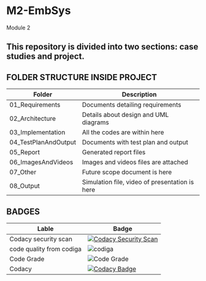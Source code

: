 # M2-EmbSys
Module 2

## This repository is divided into two sections: case studies and project.

## FOLDER STRUCTURE INSIDE PROJECT

| Folder | Description |
| ------ |------------ |
| 01_Requirements | Documents detailing requirements |
| 02_Architecture | Details about design and UML diagrams |
| 03_Implementation | All the codes are within here |
| 04_TestPlanAndOutput |Documents with test plan and output |
| 05_Report | Generated report files |
| 06_ImagesAndVideos | Images and videos files are attached |
| 07_Other | Future scope document is here |
| 08_Output | Simulation file, video of presentation is here |

## BADGES
| Lable | Badge |
| ------ | ------ |
| Codacy security scan | [![Codacy Security Scan](https://github.com/Ankarvaishnavi/M2-EmbSys/actions/workflows/codacy.yml/badge.svg)](https://github.com/Ankarvaishnavi/M2-EmbSys/actions/workflows/codacy.yml) |
| code quality from codiga | ![codiga](https://api.codiga.io/project/31678/score/svg) |
| Code Grade | ![Code Grade](https://api.codiga.io/project/31678/status/svg) |
| Codacy | [![Codacy Badge](https://app.codacy.com/project/badge/Grade/f76868264c61414bb23bf2e863247264)](https://www.codacy.com/gh/Ankarvaishnavi/M2-EmbSys/dashboard?utm_source=github.com&amp;utm_medium=referral&amp;utm_content=Ankarvaishnavi/M2-EmbSys&amp;utm_campaign=Badge_Grade) |

